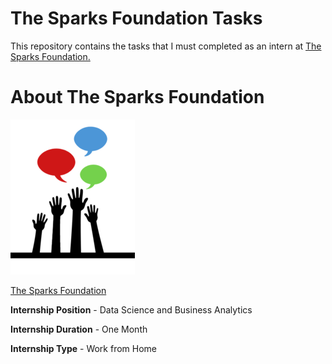 #  The Sparks Foundation Tasks

This repository contains the tasks that I must completed as an intern at [The Sparks Foundation.](https://www.thesparksfoundationsingapore.org)

# About The Sparks Foundation

<img src="https://github.com/sashapse/The-Sparks-Foundation-Internship-Tasks/blob/master/TSFLogo.png">

[The Sparks Foundation](https://www.thesparksfoundationsingapore.org) 

**Internship Position** - Data Science and Business Analytics

**Internship Duration** - One Month

**Internship Type** - Work from Home

